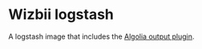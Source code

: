 # Wizbii logstash

A logstash image that includes the [Algolia output plugin](https://github.com/wizbii/logstash-output-algolia).
